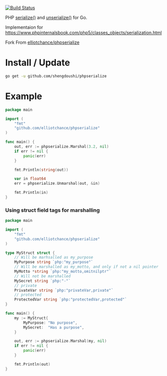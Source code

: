 [![Build Status](https://travis-ci.org/elliotchance/phpserialize.svg?branch=master)](https://travis-ci.org/elliotchance/phpserialize)

PHP [serialize()](http://php.net/manual/en/function.serialize.php) and
[unserialize()](http://php.net/manual/en/function.unserialize.php) for Go.

Implementaion for https://www.phpinternalsbook.com/php5/classes_objects/serialization.html

Fork From [elliotchance/phpserialize](https://github.com/elliotchance/phpserialize)

# Install / Update

```bash
go get -u github.com/shengdoushi/phpserialize
```

# Example

```go
package main

import (
	"fmt"
	"github.com/elliotchance/phpserialize"
)

func main() {
	out, err := phpserialize.Marshal(3.2, nil)
	if err != nil {
		panic(err)
	}

	fmt.Println(string(out))

	var in float64
	err = phpserialize.Unmarshal(out, &in)

	fmt.Println(in)
}
```

### Using struct field tags for marshalling

```go
package main

import (
	"fmt"
	"github.com/elliotchance/phpserialize"
)

type MyStruct struct {
	// Will be marhsalled as my_purpose
	MyPurpose string `php:"my_purpose"`
	// Will be marshalled as my_motto, and only if not a nil pointer
	MyMotto *string `php:"my_motto,omitnilptr"`
	// Will not be marshalled
	MySecret string `php:"-"`
	// private  
	PrivateVar string `php:"privateVar,private"`
	// protected
	ProtectedVar string `php:"protectedVar,protected"`
}

func main() {
	my := MyStruct{
		MyPurpose: "No purpose",
		MySecret:  "Has a purpose",
	}

	out, err := phpserialize.Marshal(my, nil)
	if err != nil {
		panic(err)
	}

	fmt.Println(out)
}
```
